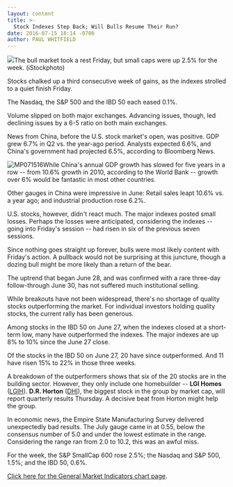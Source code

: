 ```yaml
---
layout: content
title: >-
  Stock Indexes Step Back; Will Bulls Resume Their Run?
date: 2016-07-15 18:14 -0700
author: PAUL WHITFIELD
---
```






![](https://www.investors.com/wp-content/uploads/2016/07/BIGPIC-071516-iStock.jpg)The bull market took a rest Friday, but small caps were up 2.5% for the week. (iStockphoto)









Stocks chalked up a third consecutive week of gains, as the indexes strolled to a quiet finish Friday.


The Nasdaq, the S&P 500 and the IBD 50 each eased 0.1%.


Volume slipped on both major exchanges. Advancing issues, though, led declining issues by a 6-5 ratio on both main exchanges.


News from China, before the U.S. stock market's open, was positive. GDP grew 6.7% in Q2 vs. the year-ago period. Analysts expected 6.6%, and China's government had projected 6.5%, according to Bloomberg News.


![MP071516](https://www.investors.com/wp-content/uploads/2016/07/MP071516-226x300.jpg)While China's annual GDP growth has slowed for five years in a row -- from 10.6% growth in 2010, according to the World Bank -- growth over 6% would be fantastic in most other countries.


Other gauges in China were impressive in June: Retail sales leapt 10.6% vs. a year ago; and industrial production rose 6.2%.


U.S. stocks, however, didn't react much. The major indexes posted small losses. Perhaps the losses were anticipated, considering the indexes -- going into Friday's session -- had risen in six of the previous seven sessions.


Since nothing goes straight up forever, bulls were most likely content with Friday's action. A pullback would not be surprising at this juncture, though a dozing bull might be more likely than a return of the bear.


The uptrend that began June 28, and was confirmed with a rare three-day follow-through June 30, has not suffered much institutional selling.


While breakouts have not been widespread, there's no shortage of quality stocks outperforming the market. For individual investors holding quality stocks, the current rally has been generous.


Among stocks in the IBD 50 on June 27, when the indexes closed at a short-term low, many have outperformed the indexes. The major indexes are up 8% to 10% since the June 27 close.


Of the stocks in the IBD 50 on June 27, 20 have since outperformed. And 11 have risen 15% to 22% in those three weeks.


A breakdown of the outperformers shows that six of the 20 stocks are in the building sector. However, they only include one homebuilder -- **LGI Homes** ([LGIH](https://research.investors.com/quote.aspx?symbol=LGIH)). **D.R. Horton** ([DHI](https://research.investors.com/quote.aspx?symbol=DHI)), the biggest stock in the group by market cap, will report quarterly results Thursday. A decisive beat from Horton might help the group.


In economic news, the Empire State Manufacturing Survey delivered unexpectedly bad results. The July gauge came in at 0.55, below the consensus number of 5.0 and under the lowest estimate in the range. Considering the range ran from 2.0 to 10.2, this was an awful miss.


For the week, the S&P SmallCap 600 rose 2.5%; the Nasdaq and S&P 500, 1.5%; and the IBD 50, 0.6%.


[Click here for the General Market Indicators chart page](https://www.investors.com/wp-content/uploads/2016/07/GMI_071816.pdf).




